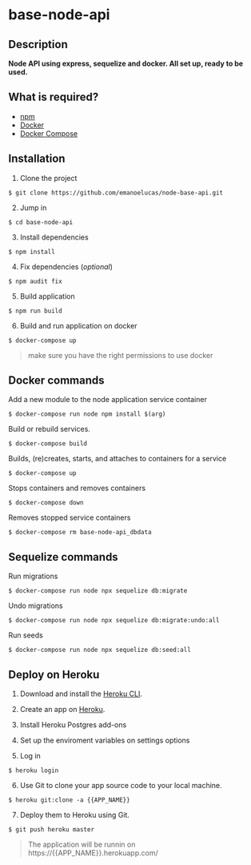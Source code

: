 # base-node-api

## Description

**Node API using express, sequelize and docker. All set up, ready to be used.**

## What is required?

 - [npm](https://docs.npmjs.com/cli/v8/commands/npm-install)
 - [Docker](https://docs.docker.com/engine/install/)
 - [Docker Compose](https://docs.docker.com/compose/install/)

## Installation

1. Clone the project

```console
$ git clone https://github.com/emanoelucas/node-base-api.git
```

2. Jump in

```console
$ cd base-node-api
```

3. Install dependencies

```console
$ npm install
```

4. Fix dependencies (*optional*)

```console
$ npm audit fix
```

5. Build application

```console
$ npm run build
```

6. Build and run application on docker

```console
$ docker-compose up
```

> make sure you have the right permissions to use docker

## Docker commands


Add a new module to the node application service container

```console
$ docker-compose run node npm install $(arg)
```

Build or rebuild services.

```console
$ docker-compose build
```

Builds, (re)creates, starts, and attaches to containers for a service

```console
$ docker-compose up
```

Stops containers and removes containers

```console
$ docker-compose down
```

Removes stopped service containers

```console
$ docker-compose rm base-node-api_dbdata
```

## Sequelize commands

Run migrations

```console
$ docker-compose run node npx sequelize db:migrate
```

Undo migrations

```console
$ docker-compose run node npx sequelize db:migrate:undo:all
```

Run seeds

```console
$ docker-compose run node npx sequelize db:seed:all
```

## Deploy on Heroku

1. Download and install the [Heroku CLI](https://devcenter.heroku.com/articles/heroku-cli).

2. Create an app on [Heroku](https://dashboard.heroku.com/apps).

3. Install Heroku Postgres add-ons

4. Set up the enviroment variables on settings options

5. Log in

```console
$ heroku login
```

6. Use Git to clone your app source code to your local machine.

```console
$ heroku git:clone -a {{APP_NAME}}
```

7. Deploy them to Heroku using Git.

```console
$ git push heroku master
```

> The application will be runnin on https://{{APP_NAME}}.herokuapp.com/